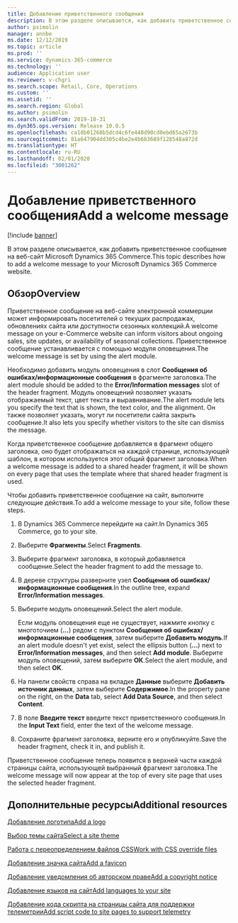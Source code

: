 ```yaml
---
title: Добавление приветственного сообщения
description: В этом разделе описывается, как добавить приветственное сообщение на веб-сайт Microsoft Dynamics 365 Commerce.
author: psimolin
manager: annbe
ms.date: 12/12/2019
ms.topic: article
ms.prod: ''
ms.service: dynamics-365-commerce
ms.technology: ''
audience: Application user
ms.reviewer: v-chgri
ms.search.scope: Retail, Core, Operations
ms.custom: ''
ms.assetid: ''
ms.search.region: Global
ms.author: psimolin
ms.search.validFrom: 2019-10-31
ms.dyn365.ops.version: Release 10.0.5
ms.openlocfilehash: ca10b01268b5dcd4c6fe448d90cd0ebd65a2673b
ms.sourcegitcommit: 81a647904dd305c4be2e4b683689f128548a872d
ms.translationtype: HT
ms.contentlocale: ru-RU
ms.lasthandoff: 02/01/2020
ms.locfileid: "3001262"
---
```

# <a name="add-a-welcome-message"></a><span data-ttu-id="dfc0b-103">Добавление приветственного сообщения</span><span class="sxs-lookup"><span data-stu-id="dfc0b-103">Add a welcome message</span></span>


[!include [banner](includes/banner.md)]

<span data-ttu-id="dfc0b-104">В этом разделе описывается, как добавить приветственное сообщение на веб-сайт Microsoft Dynamics 365 Commerce.</span><span class="sxs-lookup"><span data-stu-id="dfc0b-104">This topic describes how to add a welcome message to your Microsoft Dynamics 365 Commerce website.</span></span>

## <a name="overview"></a><span data-ttu-id="dfc0b-105">Обзор</span><span class="sxs-lookup"><span data-stu-id="dfc0b-105">Overview</span></span>

<span data-ttu-id="dfc0b-106">Приветственное сообщение на веб-сайте электронной коммерции может информировать посетителей о текущих распродажах, обновлениях сайта или доступности сезонных коллекций.</span><span class="sxs-lookup"><span data-stu-id="dfc0b-106">A welcome message on your e-Commerce website can inform visitors about ongoing sales, site updates, or availability of seasonal collections.</span></span> <span data-ttu-id="dfc0b-107">Приветственное сообщение устанавливается с помощью модуля оповещения.</span><span class="sxs-lookup"><span data-stu-id="dfc0b-107">The welcome message is set by using the alert module.</span></span>

<span data-ttu-id="dfc0b-108">Необходимо добавить модуль оповещения в слот **Сообщения об ошибках/информационные сообщения** в фрагменте заголовка.</span><span class="sxs-lookup"><span data-stu-id="dfc0b-108">The alert module should be added to the **Error/Information messages** slot of the header fragment.</span></span> <span data-ttu-id="dfc0b-109">Модуль оповещений позволяет указать отображаемый текст, цвет текста и выравнивание.</span><span class="sxs-lookup"><span data-stu-id="dfc0b-109">The alert module lets you specify the text that is shown, the text color, and the alignment.</span></span> <span data-ttu-id="dfc0b-110">Он также позволяет указать, могут ли посетители сайта закрыть сообщение.</span><span class="sxs-lookup"><span data-stu-id="dfc0b-110">It also lets you specify whether visitors to the site can dismiss the message.</span></span>

<span data-ttu-id="dfc0b-111">Когда приветственное сообщение добавляется в фрагмент общего заголовка, оно будет отображаться на каждой странице, использующей шаблон, в котором используется этот общий фрагмент заголовка.</span><span class="sxs-lookup"><span data-stu-id="dfc0b-111">When a welcome message is added to a shared header fragment, it will be shown on every page that uses the template where that shared header fragment is used.</span></span>

<span data-ttu-id="dfc0b-112">Чтобы добавить приветственное сообщение на сайт, выполните следующие действия.</span><span class="sxs-lookup"><span data-stu-id="dfc0b-112">To add a welcome message to your site, follow these steps.</span></span>

1. <span data-ttu-id="dfc0b-113">В Dynamics 365 Commerce перейдите на сайт.</span><span class="sxs-lookup"><span data-stu-id="dfc0b-113">In Dynamics 365 Commerce, go to your site.</span></span>
1. <span data-ttu-id="dfc0b-114">Выберите **Фрагменты**.</span><span class="sxs-lookup"><span data-stu-id="dfc0b-114">Select **Fragments**.</span></span>
1. <span data-ttu-id="dfc0b-115">Выберите фрагмент заголовка, в который добавляется сообщение.</span><span class="sxs-lookup"><span data-stu-id="dfc0b-115">Select the header fragment to add the message to.</span></span>
1. <span data-ttu-id="dfc0b-116">В дереве структуры разверните узел **Сообщения об ошибках/информационные сообщения**.</span><span class="sxs-lookup"><span data-stu-id="dfc0b-116">In the outline tree, expand **Error/Information messages**.</span></span>
1. <span data-ttu-id="dfc0b-117">Выберите модуль оповещений.</span><span class="sxs-lookup"><span data-stu-id="dfc0b-117">Select the alert module.</span></span>

    <span data-ttu-id="dfc0b-118">Если модуль оповещения еще не существует, нажмите кнопку с многоточием (**...**) рядом с пунктом **Сообщения об ошибках/информационные сообщения**, затем выберите **Добавить модуль**.</span><span class="sxs-lookup"><span data-stu-id="dfc0b-118">If an alert module doesn't yet exist, select the ellipsis button (**...**) next to **Error/Information messages**, and then select **Add module**.</span></span> <span data-ttu-id="dfc0b-119">Выберите модуль оповещений, затем выберите **ОК**.</span><span class="sxs-lookup"><span data-stu-id="dfc0b-119">Select the alert module, and then select **OK**.</span></span>

1. <span data-ttu-id="dfc0b-120">На панели свойств справа на вкладке **Данные** выберите **Добавить источник данных**, затем выберите **Содержимое**.</span><span class="sxs-lookup"><span data-stu-id="dfc0b-120">In the property pane on the right, on the **Data** tab, select **Add Data Source**, and then select **Content**.</span></span>
1. <span data-ttu-id="dfc0b-121">В поле **Введите текст** введите текст приветственного сообщения.</span><span class="sxs-lookup"><span data-stu-id="dfc0b-121">In the **Input Text** field, enter the text of the welcome message.</span></span>
1. <span data-ttu-id="dfc0b-122">Сохраните фрагмент заголовка, верните его и опубликуйте.</span><span class="sxs-lookup"><span data-stu-id="dfc0b-122">Save the header fragment, check it in, and publish it.</span></span>

<span data-ttu-id="dfc0b-123">Приветственное сообщение теперь появится в верхней части каждой страницы сайта, использующей выбранный фрагмент заголовка.</span><span class="sxs-lookup"><span data-stu-id="dfc0b-123">The welcome message will now appear at the top of every site page that uses the selected header fragment.</span></span>

## <a name="additional-resources"></a><span data-ttu-id="dfc0b-124">Дополнительные ресурсы</span><span class="sxs-lookup"><span data-stu-id="dfc0b-124">Additional resources</span></span>

[<span data-ttu-id="dfc0b-125">Добавление логотипа</span><span class="sxs-lookup"><span data-stu-id="dfc0b-125">Add a logo</span></span>](add-logo.md)

[<span data-ttu-id="dfc0b-126">Выбор темы сайта</span><span class="sxs-lookup"><span data-stu-id="dfc0b-126">Select a site theme</span></span>](select-site-theme.md)

[<span data-ttu-id="dfc0b-127">Работа с переопределением файлов CSS</span><span class="sxs-lookup"><span data-stu-id="dfc0b-127">Work with CSS override files</span></span>](css-override-files.md)

[<span data-ttu-id="dfc0b-128">Добавление значка сайта</span><span class="sxs-lookup"><span data-stu-id="dfc0b-128">Add a favicon</span></span>](add-favicon.md)

[<span data-ttu-id="dfc0b-129">Добавление уведомления об авторском праве</span><span class="sxs-lookup"><span data-stu-id="dfc0b-129">Add a copyright notice</span></span>](add-copyright-notice.md)

[<span data-ttu-id="dfc0b-130">Добавление языков на сайт</span><span class="sxs-lookup"><span data-stu-id="dfc0b-130">Add languages to your site</span></span>](add-languages-to-site.md)

[<span data-ttu-id="dfc0b-131">Добавление кода скрипта на страницы сайта для поддержки телеметрии</span><span class="sxs-lookup"><span data-stu-id="dfc0b-131">Add script code to site pages to support telemetry</span></span>](add-telemetry.md)

